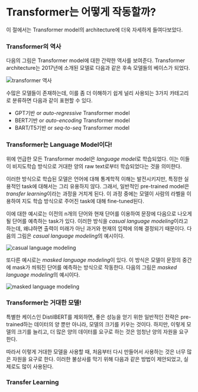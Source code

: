 # Transformer는 어떻게 작동할까?

이 절에서는 Transformer model의 architecture에 더욱 자세하게 들여다보았다.

### Transformer의 역사

다음의 그림은 Transformer model에 대한 간략한 역사를 보여준다. 
Transformer architecture는 2017년에 소개된 모델로 다음과 같은 후속 모델들의 베이스가 되었다.

![transformer 역사](https://user-images.githubusercontent.com/80087878/217529621-30047b8c-2558-41eb-b45c-5c7126b0521b.svg)

수많은 모델들이 존재하는데, 이를 좀 더 이해하기 쉽게 널리 사용되는 3가지 카테고리로 분류하면 다음과 같이 표현할 수 있다.

- GPT기반 or *auto-regressive* Transformer model
- BERT기반 or *auto-encoding* Transformer model
- BART/T5기반 or *seq-to-seq* Transformer model

### Transformer는 Language Model이다!

위에 언급한 모든 Transformer model은 *language model*로 학습되었다. 
이는 이들이 비지도학습 방식으로 거대한 양의 raw text로부터 학습되었다는 것을 의미한다.

이러한 방식으로 학습된 모델은 언어에 대해 통계학적 이해는 발전시키지만, 특정한 실용적인 task에 대해서는 그리 유용하지 않다.
그래서, 일반적인 pre-trained model은 *transfer learning*이라는 과정을 거치게 된다. 
이 과정 중에는 모델이 사람의 라벨을 이용하여 지도 학습 방식으로 주어진 task에 대해 fine-tuned된다.

이에 대한 예시로는 이전의 n개의 단어와 현재 단어를 이용하여 문장에 다음으로 나오게 될 단어를 예측하는 task가 있다.
이러한 방식을 *casual language modeling*이라고 하는데, 왜냐하면 출력이 미래가 아닌 과거와 현재의 입력에 의해 결정되기 때문이다.
다음의 그림은 *casual language modeling*의 예시이다.

![casual language modeling](https://user-images.githubusercontent.com/80087878/217532902-78b48ec1-3621-40fd-9d86-d42194be0fcc.svg)

또다른 예시로는 *masked language modeling*이 있다. 
이 방식은 모델이 문장의 중간에 mask가 씌워진 단어를 예측하는 방식으로 작동한다.
다음의 그림은 *masked language modeling*의 예시이다.

![masked language modeling](https://user-images.githubusercontent.com/80087878/217533225-819f1eae-ec2f-41de-b233-bae5a721a481.svg)

### Transformer는 거대한 모델!

특별한 케이스인 DistilBERT를 제외하면, 좋은 성능을 얻기 위한 일반적인 전략은 pre-trained하는 데이터의 양 뿐만 아니라, 모델의 크기를 키우는 것이다.
하지만, 이렇게 모델의 크기를 늘리고, 더 많은 양의 데이터를 요구로 하는 것은 엄청난 양의 자원을 요구한다. 

따라서 이렇게 거대한 모델을 사용할 때, 처음부터 다시 만들어서 사용하는 것은 너무 많은 자원을 요구로 한다.
이러한 불상사를 막기 위해 다음과 같은 방법이 제안되었고, 실제로도 많이 사용된다.

### Transfer Learning

